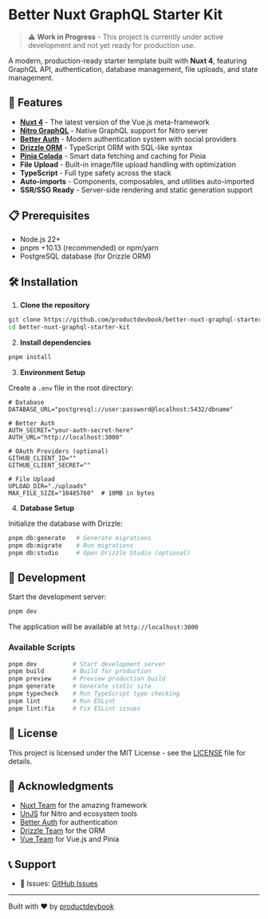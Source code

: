 # Better Nuxt GraphQL Starter Kit

> ⚠️ **Work in Progress** - This project is currently under active development and not yet ready for production use.

A modern, production-ready starter template built with **Nuxt 4**, featuring GraphQL API, authentication, database management, file uploads, and state management.

## 🚀 Features

- **[Nuxt 4](https://nuxt.com)** - The latest version of the Vue.js meta-framework
- **[Nitro GraphQL](https://github.com/productdevbook/nitro-graphql)** - Native GraphQL support for Nitro server
- **[Better Auth](https://better-auth.com)** - Modern authentication system with social providers
- **[Drizzle ORM](https://orm.drizzle.team)** - TypeScript ORM with SQL-like syntax
- **[Pinia Colada](https://pinia-colada.vuejs.org)** - Smart data fetching and caching for Pinia
- **File Upload** - Built-in image/file upload handling with optimization
- **TypeScript** - Full type safety across the stack
- **Auto-imports** - Components, composables, and utilities auto-imported
- **SSR/SSG Ready** - Server-side rendering and static generation support

## 📋 Prerequisites

- Node.js 22+ 
- pnpm +10.13 (recommended) or npm/yarn
- PostgreSQL database (for Drizzle ORM)

## 🛠️ Installation

1. **Clone the repository**
```bash
git clone https://github.com/productdevbook/better-nuxt-graphql-starter-kit.git
cd better-nuxt-graphql-starter-kit
```

2. **Install dependencies**
```bash
pnpm install
```

3. **Environment Setup**

Create a `.env` file in the root directory:

```env
# Database
DATABASE_URL="postgresql://user:password@localhost:5432/dbname"

# Better Auth
AUTH_SECRET="your-auth-secret-here"
AUTH_URL="http://localhost:3000"

# OAuth Providers (optional)
GITHUB_CLIENT_ID=""
GITHUB_CLIENT_SECRET=""

# File Upload
UPLOAD_DIR="./uploads"
MAX_FILE_SIZE="10485760"  # 10MB in bytes
```

4. **Database Setup**

Initialize the database with Drizzle:

```bash
pnpm db:generate   # Generate migrations
pnpm db:migrate    # Run migrations
pnpm db:studio     # Open Drizzle Studio (optional)
```

## 🚀 Development

Start the development server:

```bash
pnpm dev
```

The application will be available at `http://localhost:3000`

### Available Scripts

```bash
pnpm dev          # Start development server
pnpm build        # Build for production
pnpm preview      # Preview production build
pnpm generate     # Generate static site
pnpm typecheck    # Run TypeScript type checking
pnpm lint         # Run ESLint
pnpm lint:fix     # Fix ESLint issues
```

## 📄 License

This project is licensed under the MIT License - see the [LICENSE](LICENSE) file for details.

## 🙏 Acknowledgments

- [Nuxt Team](https://nuxt.com) for the amazing framework
- [UnJS](https://unjs.io) for Nitro and ecosystem tools
- [Better Auth](https://better-auth.com) for authentication
- [Drizzle Team](https://orm.drizzle.team) for the ORM
- [Vue Team](https://vuejs.org) for Vue.js and Pinia

## 📞 Support

- 🐛 Issues: [GitHub Issues](https://github.com/productdevbook/better-nuxt-graphql-starter-kit/issues)

---

Built with ❤️ by [productdevbook](https://github.com/productdevbook)